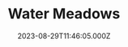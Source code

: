 ---
date: 2023-08-29T11:46:05.000Z
title: Water Meadows
latitude: 52.038561169492404
longitude: 0.7234260806208037
category: checkin
---